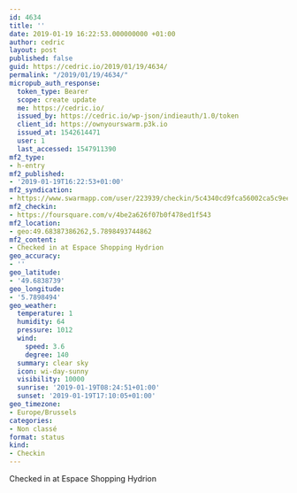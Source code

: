 ```yaml
---
id: 4634
title: ''
date: 2019-01-19 16:22:53.000000000 +01:00
author: cedric
layout: post
published: false
guid: https://cedric.io/2019/01/19/4634/
permalink: "/2019/01/19/4634/"
micropub_auth_response:
  token_type: Bearer
  scope: create update
  me: https://cedric.io/
  issued_by: https://cedric.io/wp-json/indieauth/1.0/token
  client_id: https://ownyourswarm.p3k.io
  issued_at: 1542614471
  user: 1
  last_accessed: 1547911390
mf2_type:
- h-entry
mf2_published:
- '2019-01-19T16:22:53+01:00'
mf2_syndication:
- https://www.swarmapp.com/user/223939/checkin/5c4340cd9fca56002ca5c9ee
mf2_checkin:
- https://foursquare.com/v/4be2a626f07b0f478ed1f543
mf2_location:
- geo:49.68387386262,5.7898493744862
mf2_content:
- Checked in at Espace Shopping Hydrion
geo_accuracy:
- ''
geo_latitude:
- '49.6838739'
geo_longitude:
- '5.7898494'
geo_weather:
  temperature: 1
  humidity: 64
  pressure: 1012
  wind:
    speed: 3.6
    degree: 140
  summary: clear sky
  icon: wi-day-sunny
  visibility: 10000
  sunrise: '2019-01-19T08:24:51+01:00'
  sunset: '2019-01-19T17:10:05+01:00'
geo_timezone:
- Europe/Brussels
categories:
- Non classé
format: status
kind:
- Checkin
---
```

Checked in at Espace Shopping Hydrion